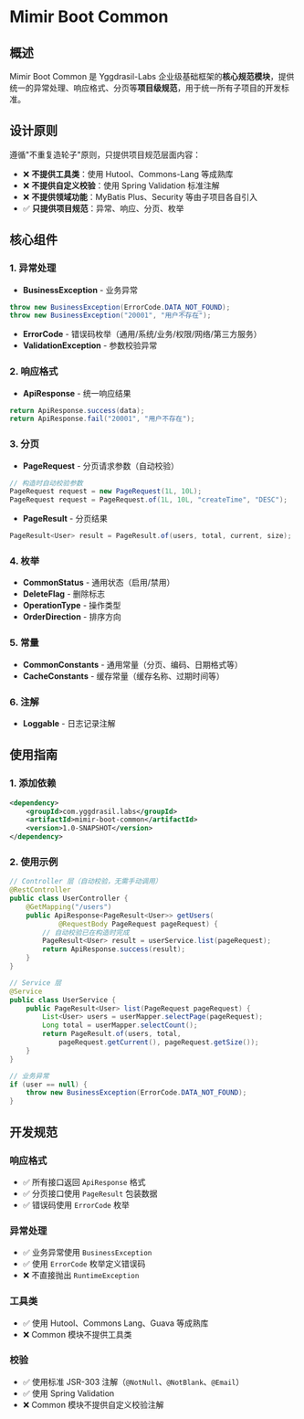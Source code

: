 # Mimir Boot Common

## 概述

Mimir Boot Common 是 Yggdrasil-Labs 企业级基础框架的**核心规范模块**，提供统一的异常处理、响应格式、分页等**项目级规范**，用于统一所有子项目的开发标准。

## 设计原则

遵循"不重复造轮子"原则，只提供项目规范层面内容：

- ❌ **不提供工具类**：使用 Hutool、Commons-Lang 等成熟库
- ❌ **不提供自定义校验**：使用 Spring Validation 标准注解
- ❌ **不提供领域功能**：MyBatis Plus、Security 等由子项目各自引入
- ✅ **只提供项目规范**：异常、响应、分页、枚举

## 核心组件

### 1. 异常处理

- **BusinessException** - 业务异常
```java
throw new BusinessException(ErrorCode.DATA_NOT_FOUND);
throw new BusinessException("20001", "用户不存在");
```

- **ErrorCode** - 错误码枚举（通用/系统/业务/权限/网络/第三方服务）
- **ValidationException** - 参数校验异常

### 2. 响应格式

- **ApiResponse** - 统一响应结果
```java
return ApiResponse.success(data);
return ApiResponse.fail("20001", "用户不存在");
```

### 3. 分页

- **PageRequest** - 分页请求参数（自动校验）
```java
// 构造时自动校验参数
PageRequest request = new PageRequest(1L, 10L);
PageRequest request = PageRequest.of(1L, 10L, "createTime", "DESC");
```

- **PageResult** - 分页结果
```java
PageResult<User> result = PageResult.of(users, total, current, size);
```

### 4. 枚举

- **CommonStatus** - 通用状态（启用/禁用）
- **DeleteFlag** - 删除标志
- **OperationType** - 操作类型
- **OrderDirection** - 排序方向

### 5. 常量

- **CommonConstants** - 通用常量（分页、编码、日期格式等）
- **CacheConstants** - 缓存常量（缓存名称、过期时间等）

### 6. 注解

- **Loggable** - 日志记录注解

## 使用指南

### 1. 添加依赖

```xml
<dependency>
    <groupId>com.yggdrasil.labs</groupId>
    <artifactId>mimir-boot-common</artifactId>
    <version>1.0-SNAPSHOT</version>
</dependency>
```

### 2. 使用示例

```java
// Controller 层（自动校验，无需手动调用）
@RestController
public class UserController {
    @GetMapping("/users")
    public ApiResponse<PageResult<User>> getUsers(
            @RequestBody PageRequest pageRequest) {
        // 自动校验已在构造时完成
        PageResult<User> result = userService.list(pageRequest);
        return ApiResponse.success(result);
    }
}

// Service 层
@Service
public class UserService {
    public PageResult<User> list(PageRequest pageRequest) {
        List<User> users = userMapper.selectPage(pageRequest);
        Long total = userMapper.selectCount();
        return PageResult.of(users, total, 
            pageRequest.getCurrent(), pageRequest.getSize());
    }
}

// 业务异常
if (user == null) {
    throw new BusinessException(ErrorCode.DATA_NOT_FOUND);
}
```

## 开发规范

### 响应格式
- ✅ 所有接口返回 `ApiResponse` 格式
- ✅ 分页接口使用 `PageResult` 包装数据
- ✅ 错误码使用 `ErrorCode` 枚举

### 异常处理
- ✅ 业务异常使用 `BusinessException`
- ✅ 使用 `ErrorCode` 枚举定义错误码
- ❌ 不直接抛出 `RuntimeException`

### 工具类
- ✅ 使用 Hutool、Commons Lang、Guava 等成熟库
- ❌ Common 模块不提供工具类

### 校验
- ✅ 使用标准 JSR-303 注解（`@NotNull`、`@NotBlank`、`@Email`）
- ✅ 使用 Spring Validation
- ❌ Common 模块不提供自定义校验注解